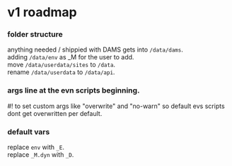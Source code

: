 # v1 roadmap
### folder structure
anything needed / shippied with DAMS gets into `/data/dams`.  
adding `/data/env` as _M for the user to add.  
move `/data/userdata/sites` to `/data`.  
rename `/data/userdata` to `/data/api`.  

### args line at the evn scripts beginning.
#! to set custom args like "overwrite" and "no-warn" so default evs scripts dont get overwritten per default.

### default vars
replace `env` with `_E`.  
replace `_M.dyn` with `_D`.  